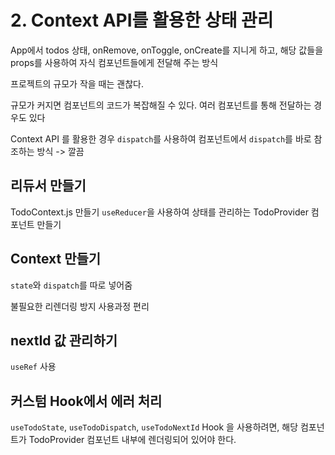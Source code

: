 # 2. Context API를 활용한 상태 관리

App에서 todos 상태, onRemove, onToggle, onCreate를 지니게 하고, 해당 값들을 props를 사용하여 자식 컴포넌트들에게 전달해 주는 방식

프로젝트의 규모가 작을 때는 괜찮다.

규모가 커지면 컴포넌트의 코드가 복잡해질 수 있다.
여러 컴포넌트를 통해 전달하는 경우도 있다

Context API 를 활용한 경우 `dispatch`를 사용하여 컴포넌트에서 `dispatch`를 바로 참조하는 방식 -> 깔끔

## 리듀서 만들기

TodoContext.js 만들기
`useReducer`을 사용하여 상태를 관리하는 TodoProvider 컴포넌트 만들기

## Context 만들기

`state`와 `dispatch`를 따로 넣어줌

불필요한 리렌더링 방지
사용과정 편리

## nextId 값 관리하기

`useRef` 사용

## 커스텀 Hook에서 에러 처리

`useTodoState`, `useTodoDispatch`, `useTodoNextId` Hook 을 사용하려면, 해당 컴포넌트가 TodoProvider 컴포넌트 내부에 렌더링되어 있어야 한다.
